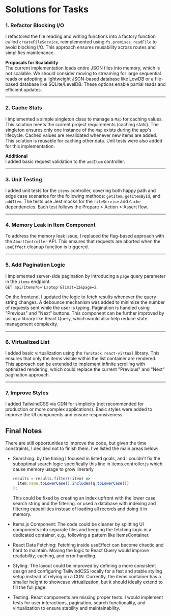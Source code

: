 # Solutions for Tasks

### 1. Refactor Blocking I/O

I refactored the file reading and writing functions into a factory function called `createFileService`, reimplemented using `fs.promises.readFile` to avoid blocking I/O. This approach ensures reusability across routes and simplifies maintenance.

**Proposals for Scalability**  
The current implementation loads entire JSON files into memory, which is not scalable. We should consider moving to streaming for large sequential reads or adopting a lightweight JSON-based database like LowDB or a file-based database like SQLite/LevelDB. These options enable partial reads and efficient updates.

---

### 2. Cache Stats

I implemented a simple singleton class to manage a `Map` for caching values. This solution meets the current project requirements (caching stats). The singleton ensures only one instance of the `Map` exists during the app's lifecycle. Cached values are revalidated whenever new items are added. This solution is reusable for caching other data. Unit tests were also added for this implementation.

**Additional**  
I added basic request validation to the `addItem` controller.

---

### 3. Unit Testing

I added unit tests for the `items` controller, covering both happy path and edge case scenarios for the following methods: `getItem`, `getItemById`, and `addItem`. The tests use Jest mocks for the `fileService` and `Cache` dependencies. Each test follows the Prepare > Action > Assert flow.

---

### 4. Memory Leak in Item Component

To address the memory leak issue, I replaced the flag-based approach with the `AbortController` API. This ensures that requests are aborted when the `useEffect` cleanup function is triggered.

---

### 5. Add Pagination Logic

I implemented server-side pagination by introducing a `page` query parameter in the `items` endpoint:  
`GET api/items?q='Laptop'&limit=12&page=2`.

On the frontend, I updated the logic to fetch results whenever the query string changes. A debounce mechanism was added to minimize the number of requests sent while the user is typing. Pagination is handled using "Previous" and "Next" buttons. This component can be further improved by using a library like React Query, which would also help reduce state management complexity.

---

### 6. Virtualized List

I added basic virtualization using the `TanStack react-virtual` library. This ensures that only the items visible within the list container are rendered. This approach can be extended to implement infinite scrolling with optimized rendering, which could replace the current "Previous" and "Next" pagination approach.

---

### 7. Improve Styles

I added TailwindCSS via CDN for simplicity (not recommended for production or more complex applications). Basic styles were added to improve the UI components and ensure responsiveness.

## Final Notes

There are still opportunities to improve the code, but given the time constraints, I decided not to finish them. I’ve listed the main areas below:

- Searching: by the timing I focused in listed goals, and I couldn't fix the suboptimal search logic specifically this line in items.controller.js which cause memory usage to grow linerarly

  ```js
  results = results.filter((item) =>
    item.name.toLowerCase().includes(q.toLowerCase())
  );
  ```

  This could be fixed by creating an index upfront with the lower case search string and the filtering.
  or used a database with indexing and filtering capabilities instead of loading all records and doing it in memory.

- Items.js Component: The code could be cleaner by splitting UI components into separate files and keeping the fetching logic in a dedicated container, e.g., following a pattern like ItemsContainer.

- React Data Fetching: Fetching inside useEffect can become chaotic and hard to maintain. Moving the logic to React Query would improve readability, caching, and error handling.

- Styling: The layout could be improved by defining a more consistent design and configuring TailwindCSS locally for a fast and stable styling setup instead of relying on a CDN. Currently, the items container has a smaller height to showcase virtualization, but it should ideally extend to fill the full page.

- Testing: React components are missing proper tests. I would implement tests for user interactions, pagination, search functionality, and virtualization to ensure stability and maintainability.
